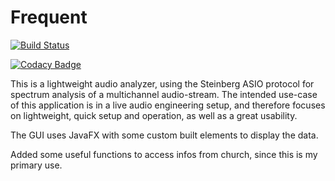 # Frequent

[![Build Status](https://travis-ci.org/AdminOfThis/Frequent.svg?branch=master)](https://travis-ci.org/AdminOfThis/Frequent)

[![Codacy Badge](https://api.codacy.com/project/badge/Grade/c07df06c627a4969b7b173b05bd326fa)](https://www.codacy.com/app/florianhild95/Frequent?utm_source=github.com&amp;utm_medium=referral&amp;utm_content=AdminOfThis/Frequent&amp;utm_campaign=Badge_Grade)

This is a lightweight audio analyzer, using the Steinberg ASIO protocol for spectrum analysis of a multichannel audio-stream.
The intended use-case of this application is in a live audio engineering setup, and therefore focuses on lightweight, quick setup and operation, as well as a great usability.

The GUI uses JavaFX with some custom built elements to display the data.

Added some useful functions to access infos from church, since this is my primary use.
